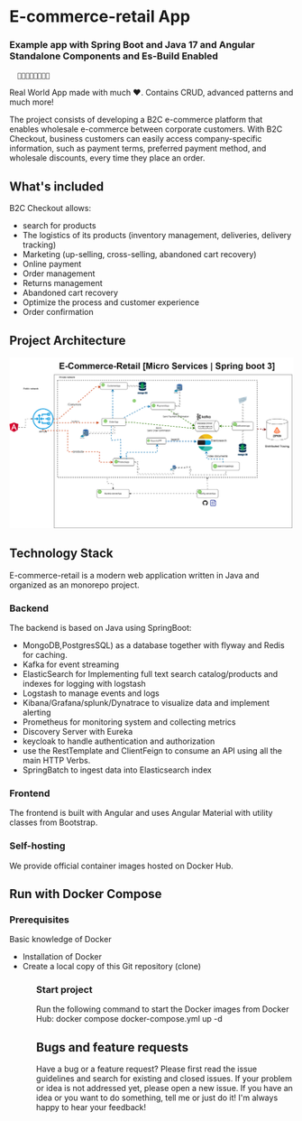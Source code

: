 

<h1>E-commerce-retail App</h1>
<h3>Example app with Spring Boot and Java 17  and Angular Standalone Components and Es-Build Enabled</h3>

      👏👏🎉🎉🎉🎉👏👏

Real World App made with much ❤️. Contains CRUD, advanced patterns and much more!

The project consists of developing a B2C e-commerce platform that enables wholesale e-commerce between corporate
customers. 
With B2C Checkout, business customers can easily access company-specific information, 
such as payment terms, preferred payment method, and wholesale discounts, every time they place an order.

<h2>What's included</h2>

B2C Checkout allows:
<ul>
<li>search for products</li>
<li>The logistics of its products (inventory management, deliveries, delivery tracking)</li>
<li>Marketing (up-selling, cross-selling, abandoned cart recovery)</li>
<li>Online payment</li>
<li>Order management</li>
<li>Returns management</li>
<li>Abandoned cart recovery</li>
<li>Optimize the process and customer experience</li>
<li>Order confirmation</li>
</ul>

<h2>Project Architecture</h2>
<img src="diagram/ecommerce-retail-services-global-architecture.png"/>
<h2>Technology Stack</h2>

E-commerce-retail is a modern web application written in Java and organized as an monorepo project.

<h3>Backend</h3>
The backend is based on Java using SpringBoot:
<ul>
<li>MongoDB,PostgresSQL) as a database together with flyway and Redis for caching.</li>
<li>Kafka for event streaming</li>
<li>ElasticSearch for Implementing full text search catalog/products  and indexes for logging with logstash</li>
<li>Logstash to manage events and logs</li>
<li>Kibana/Grafana/splunk/Dynatrace to visualize data and implement alerting</li>
<li>Prometheus for monitoring system and collecting metrics</li>
<li>Discovery Server with Eureka</li>
<li>keycloak to handle authentication and authorization</li>
<li>use the RestTemplate and ClientFeign to consume an API using all the main HTTP Verbs.</li>
<li>SpringBatch to ingest data into Elasticsearch index</li> 
</ul>
<h3>Frontend</h3>
The frontend is built with Angular and uses Angular Material with utility classes from Bootstrap.

<h3>Self-hosting</h3>
We provide official container images hosted on Docker Hub.

<h2>Run with Docker Compose</h2>
<h3>Prerequisites</h3>
Basic knowledge of Docker
<ul>
<li>Installation of Docker</li>
<li>Create a local copy of this Git repository (clone)</li>
<ul>
<h3>Start project</h3>
Run the following command to start the Docker images from Docker Hub:
docker compose docker-compose.yml up -d 


<h2>Bugs and feature requests</h2>

Have a bug or a feature request? Please first read the issue guidelines and search for existing and closed issues. 
If your problem or idea is not addressed yet, please open a new issue.
If you have an idea or you want to do something, tell me or just do it! I'm always happy to hear your feedback!